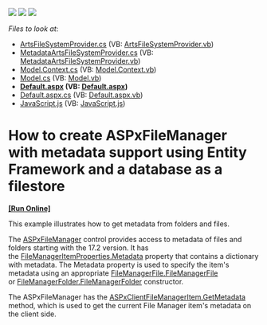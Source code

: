<!-- default badges list -->
![](https://img.shields.io/endpoint?url=https://codecentral.devexpress.com/api/v1/VersionRange/128563972/17.2.3%2B)
[![](https://img.shields.io/badge/Open_in_DevExpress_Support_Center-FF7200?style=flat-square&logo=DevExpress&logoColor=white)](https://supportcenter.devexpress.com/ticket/details/T575127)
[![](https://img.shields.io/badge/📖_How_to_use_DevExpress_Examples-e9f6fc?style=flat-square)](https://docs.devexpress.com/GeneralInformation/403183)
<!-- default badges end -->
<!-- default file list -->
*Files to look at*:

* [ArtsFileSystemProvider.cs](./CS/App_Code/ArtsFileSystemProvider.cs) (VB: [ArtsFileSystemProvider.vb](./VB/App_Code/ArtsFileSystemProvider.vb))
* [MetadataArtsFileSystemProvider.cs](./CS/App_Code/MetadataArtsFileSystemProvider.cs) (VB: [MetadataArtsFileSystemProvider.vb](./VB/App_Code/MetadataArtsFileSystemProvider.vb))
* [Model.Context.cs](./CS/App_Code/Model.Context.cs) (VB: [Model.Context.vb](./VB/App_Code/Model.Context.vb))
* [Model.cs](./CS/App_Code/Model.cs) (VB: [Model.vb](./VB/App_Code/Model.vb))
* **[Default.aspx](./CS/Default.aspx) (VB: [Default.aspx](./VB/Default.aspx))**
* [Default.aspx.cs](./CS/Default.aspx.cs) (VB: [Default.aspx.vb](./VB/Default.aspx.vb))
* [JavaScript.js](./CS/JavaScript.js) (VB: [JavaScript.js](./VB/JavaScript.js))
<!-- default file list end -->
# How to create ASPxFileManager with metadata support using Entity Framework and a database as a filestore
<!-- run online -->
**[[Run Online]](https://codecentral.devexpress.com/t575127/)**
<!-- run online end -->


<p>This example illustrates how to get metadata from folders and files.</p>
<p>The <a href="https://documentation.devexpress.com/AspNet/DevExpress.Web.ASPxFileManager.class">ASPxFileManager</a> control provides access to metadata of files and folders starting with the 17.2 version. It has the <a href="https://documentation.devexpress.com/AspNet/DevExpress.Web.FileManagerItemProperties.Metadata.property">FileManagerItemProperties.Metadata</a> property that contains a dictionary with metadata. The Metadata property is used to specify the item's metadata using an appropriate <a href="https://documentation.devexpress.com/AspNet/DevExpress.Web.FileManagerFile..ctor.overloads">FileManagerFile.FileManagerFile</a> or <a href="https://documentation.devexpress.com/AspNet/DevExpress.Web.FileManagerFolder..ctor.overloads">FileManagerFolder.FileManagerFolder</a> constructor.</p>
<p>The ASPxFileManager has the <a href="https://documentation.devexpress.com/AspNet/DevExpress.Web.Scripts.ASPxClientFileManagerItem.GetMetadata.method">ASPxClientFileManagerItem.GetMetadata</a> method, which is used to get the current File Manager item's metadata on the client side.</p>

<br/>


